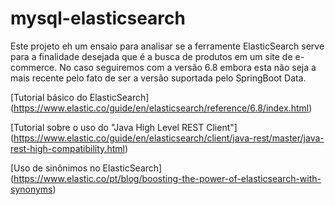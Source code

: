 # mysql-elasticsearch

Este projeto eh um ensaio para analisar se a ferramente ElasticSearch serve para a finalidade desejada que é a busca de produtos em um site de e-commerce.
No caso seguiremos com a versão 6.8 embora esta não seja a mais recente pelo fato de ser a versão suportada pelo SpringBoot Data.

[Tutorial básico do ElasticSearch] (https://www.elastic.co/guide/en/elasticsearch/reference/6.8/index.html)

[Tutorial sobre o uso do "Java High Level REST Client"] (https://www.elastic.co/guide/en/elasticsearch/client/java-rest/master/java-rest-high-compatibility.html)

[Uso de sinônimos no ElasticSearch] (https://www.elastic.co/pt/blog/boosting-the-power-of-elasticsearch-with-synonyms)